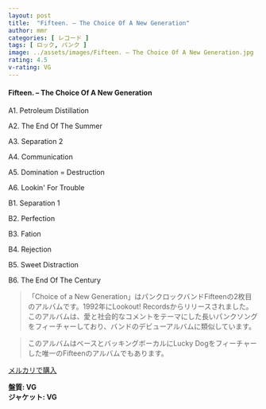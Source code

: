 ```yaml
---
layout: post
title:  "Fifteen. – The Choice Of A New Generation"
author: mmr
categories: [ レコード ]
tags: [ ロック, パンク ]
image: ../assets/images/Fifteen. – The Choice Of A New Generation.jpg
rating: 4.5
v-rating: VG
---
```


#### Fifteen. – The Choice Of A New Generation

A1. Petroleum Distillation

A2. The End Of The Summer

A3. Separation 2

A4. Communication

A5. Domination = Destruction

A6. Lookin' For Trouble

B1. Separation 1

B2. Perfection

B3. Fation

B4. Rejection

B5. Sweet Distraction

B6. The End Of The Century

> 「Choice of a New Generation」はパンクロックバンドFifteenの2枚目のアルバムです。1992年にLookout! Recordsからリリースされました。このアルバムは、愛と社会的なコメントをテーマにした長いパンクソングをフィーチャーしており、バンドのデビューアルバムに類似しています。

> このアルバムはベースとバッキングボーカルにLucky Dogをフィーチャーした唯一のFifteenのアルバムでもあります。


[メルカリで購入](https://jp.mercari.com/item/m87644745363)

<div class="mt-4 mb-4 d-flex align-items-center">
<strong class="mr-1">盤質: VG</strong>
</div>
<div class="mt-4 mb-4 d-flex align-items-center">
<strong class="mr-1">ジャケット: VG</strong>
</div>
